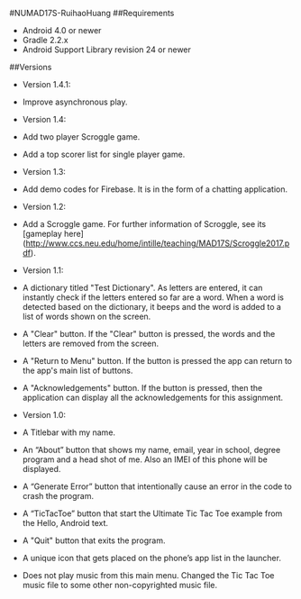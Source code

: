#NUMAD17S-RuihaoHuang
##Requirements
- Android 4.0 or newer
- Gradle 2.2.x
- Android Support Library revision 24 or newer

##Versions
- Version 1.4.1:
 - Improve asynchronous play.
- Version 1.4:
 - Add two player Scroggle game.
 - Add a top scorer list for single player game.
- Version 1.3:
 - Add demo codes for Firebase. It is in the form of a chatting application.
- Version 1.2:
 - Add a Scroggle game. For further information of Scroggle, see its [gameplay here] (http://www.ccs.neu.edu/home/intille/teaching/MAD17S/Scroggle2017.pdf).
- Version 1.1:
 - A dictionary titled "Test Dictionary". As letters are entered, it can instantly check if the letters entered so far are a word. When a word is detected based on the dictionary, it beeps and the word is added to a list of words shown on the screen.
 - A "Clear" button. If the "Clear" button is pressed, the words and the letters are removed from the screen. 
 - A "Return to Menu" button. If the button is pressed the app can return to the app's main list of buttons. 
 - A "Acknowledgements" button. If the button is pressed, then the application can display all the acknowledgements for this assignment.

- Version 1.0:
 - A Titlebar with my name.
 - An “About” button that shows my name, email, year in school, degree program and a head shot of me. Also an IMEI of this phone will be displayed.
 - A “Generate Error” button that intentionally cause an error in the code to crash the program.
 - A “TicTacToe” button that start the Ultimate Tic Tac Toe example from the Hello, Android text.
 - A "Quit" button that exits the program.
 - A unique icon that gets placed on the phone’s app list in the launcher.
 - Does not play music from this main menu. Changed the Tic Tac Toe music file to some other non-copyrighted music file.